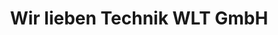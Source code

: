 ---
title: "Wir lieben Technik WLT GmbH"
url: /koeln/wir-lieben-technik-wlt-gmbh/
shop: Elektronik
---